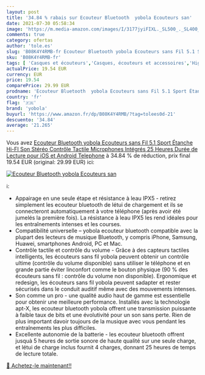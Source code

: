 ```yaml
---
layout: post
title: '34.84 % rabais sur Ecouteur Bluetooth  yobola Ecouteurs san'
date: 2021-07-30 05:58:34
image: 'https://m.media-amazon.com/images/I/3177jyiFIXL._SL500_._SL400_.jpg'
comments: true
category: ofertas
author: 'tole.es'
slug: 'B08K4Y4RMB-fr Ecouteur Bluetooth yobola Ecouteurs sans Fil 5.1 Sport...'
sku: 'B08K4Y4RMB-fr'
tags: [ 'Casques et écouteurs','Casques, écouteurs et accessoires','High-Tech','yobola', ]
actualPrice: 19.54 EUR
currency: EUR
price: 19.54
comparePrice: 29.99 EUR
prodname: 'Ecouteur Bluetooth  yobola Ecouteurs sans Fil 5.1 Sport Étanche Hi-FI Son Stéréo  Contrôle Tactile  Microphones Intégrés  25 Heures Durée de Lecture  pour iOS et Android Telephone'
country: 'fr'
flag: '🇫🇷'
brand: 'yobola'
buyurl: 'https://www.amazon.fr/dp/B08K4Y4RMB/?tag=tolees0d-21'
descuento: '34.84'
average: '21.265'
---
```


Vous avez [Ecouteur Bluetooth  yobola Ecouteurs sans Fil 5.1 Sport Étanche Hi-FI Son Stéréo  Contrôle Tactile  Microphones Intégrés  25 Heures Durée de Lecture  pour iOS et Android Telephone](https://www.amazon.fr/dp/B08K4Y4RMB/?tag=tolees0d-21)  à  34.84 % de réduction, prix final  19.54 EUR (original: 29.99 EUR) ici:

[![Ecouteur Bluetooth  yobola Ecouteurs san](https://m.media-amazon.com/images/I/3177jyiFIXL._SL500_._SL400_.jpg)](https://www.amazon.fr/dp/B08K4Y4RMB/?tag=tolees0d-21)

ℹ️:

- Appairage en une seule étape et résistance à leau IPX5 - retirez simplement les ecouteur bluetooth de létui de chargement et ils se connecteront automatiquement à votre téléphone (après avoir été jumelés la première fois). La résistance à leau IPX5 les rend idéales pour les entraînements intenses et les courses.
- Compatibilité universelle – yobola ecouteur bluetooth compatible avec la plupart des lecteurs de musique Bluetooth, y compris iPhone, Samsung, Huawei, smartphones Android, PC et Mac.
- Contrôle tactile et contrôle du volume - Grâce à des capteurs tactiles intelligents, les écouteurs sans fil yobola peuvent obtenir un contrôle ultime (contrôle du volume disponible) sans utiliser le téléphone et en grande partie éviter linconfort comme le bouton physique (90 % des écouteurs sans fil : contrôle du volume non disponible). Ergonomique et redesign, les écouteurs sans fil yobola peuvent sadapter et rester sécurisés dans le conduit auditif même avec des mouvements intenses.
- Son comme un pro - une qualité audio haut de gamme est essentielle pour obtenir une meilleure performance. Installés avec la technologie apt-X, les ecouteur bluetooth yobola offrent une transmission puissante à faible taux de bits et une évolutivité pour un son sans perte. Rien de plus important davoir toujours de la musique avec vous pendant les entraînements les plus difficiles.
- Excellente autonomie de la batterie - les ecouteur bluetooth offrent jusquà 5 heures de sortie sonore de haute qualité sur une seule charge, et létui de charge inclus fournit 4 charges, donnant 25 heures de temps de lecture totale.

[🛒 Achetez-le maintenant!!](https://www.amazon.fr/dp/B08K4Y4RMB/?tag=tolees0d-21)
